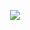 
<p align="center">

<image src="https://media.discordapp.net/attachments/1036605748794363924/1225685194355511376/Olimar_SSB4.png?ex=662e8d8a&is=662d3c0a&hm=3dd9a0d1ab47cab1df627eb386d13f9c2c8551631af7ad92e45ac53b9dd7f265&=&format=webp&quality=lossless">









<!--
**deathdelivery/deathdelivery** is a ✨ _special_ ✨ repository because its `README.md` (this file) appears on your GitHub profile.

Here are some ideas to get you started:

- 🔭 I’m currently working on ...
- 🌱 I’m currently learning ...
- 👯 I’m looking to collaborate on ...
- 🤔 I’m looking for help with ...
- 💬 Ask me about ...
- 📫 How to reach me: ...
- 😄 Pronouns: ...
- ⚡ Fun fact: ...
-->
